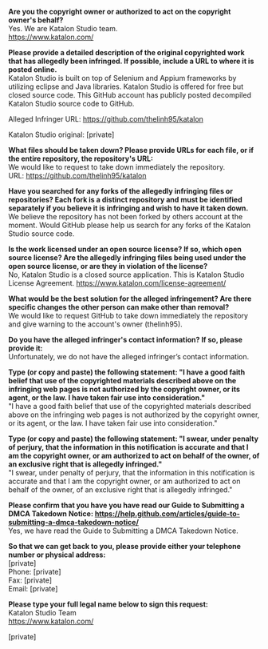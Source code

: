 **Are you the copyright owner or authorized to act on the copyright owner's behalf?**  
Yes. We are Katalon Studio team.  
https://www.katalon.com/  

**Please provide a detailed description of the original copyrighted work that has allegedly been infringed. If possible, include a URL to where it is posted online.**  
Katalon Studio is built on top of Selenium and Appium frameworks by utilizing eclipse and Java libraries. Katalon Studio is offered for free but closed source code. This GitHub account has publicly posted decompiled Katalon Studio source code to GitHub.  

Alleged Infringer URL: https://github.com/thelinh95/katalon  

Katalon Studio original: [private]  

**What files should be taken down? Please provide URLs for each file, or if the entire repository, the repository's URL:**  
We would like to request to take down immediately the repository.  
URL: https://github.com/thelinh95/katalon  

**Have you searched for any forks of the allegedly infringing files or repositories? Each fork is a distinct repository and must be identified separately if you believe it is infringing and wish to have it taken down.**  
We believe the repository has not been forked by others account at the moment. Would GitHub please help us search for any forks of the Katalon Studio source code.  

**Is the work licensed under an open source license? If so, which open source license? Are the allegedly infringing files being used under the open source license, or are they in violation of the license?**  
No, Katalon Studio is a closed source application. This is Katalon Studio License Agreement. https://www.katalon.com/license-agreement/  

**What would be the best solution for the alleged infringement? Are there specific changes the other person can make other than removal?**  
We would like to request GitHub to take down immediately the repository and give warning to the account's owner (thelinh95).  

**Do you have the alleged infringer's contact information? If so, please provide it:**  
Unfortunately, we do not have the alleged infringer’s contact information.  

**Type (or copy and paste) the following statement: "I have a good faith belief that use of the copyrighted materials described above on the infringing web pages is not authorized by the copyright owner, or its agent, or the law. I have taken fair use into consideration."**  
"I have a good faith belief that use of the copyrighted materials described above on the infringing web pages is not authorized by the copyright owner, or its agent, or the law. I have taken fair use into consideration."  

**Type (or copy and paste) the following statement: "I swear, under penalty of perjury, that the information in this notification is accurate and that I am the copyright owner, or am authorized to act on behalf of the owner, of an exclusive right that is allegedly infringed."**  
"I swear, under penalty of perjury, that the information in this notification is accurate and that I am the copyright owner, or am authorized to act on behalf of the owner, of an exclusive right that is allegedly infringed."  

**Please confirm that you have you have read our Guide to Submitting a DMCA Takedown Notice: https://help.github.com/articles/guide-to-submitting-a-dmca-takedown-notice/**  
Yes, we have read the Guide to Submitting a DMCA Takedown Notice.  

**So that we can get back to you, please provide either your telephone number or physical address:**  
[private]  
Phone: [private]  
Fax: [private]  
Email: [private]  

**Please type your full legal name below to sign this request:**  
Katalon Studio Team  
https://www.katalon.com/  

[private]  

